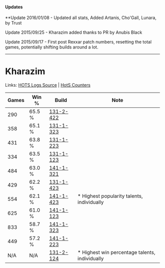 #### Updates
**Update 2016/01/08 - Updated all stats, Added Artanis, Cho'Gall, Lunara, by Trust

Update 2015/09/25 - Kharazim added thanks to PR by Anubis Black

Update 2015/09/17 - First post Rexxar patch numbers, resetting the total games, potentially shifting builds around a lot.

***

# Kharazim

Links: [HOTS Logs Source](https://www.hotslogs.com/Sitewide/HeroDetails?Hero=Kharazim) | [HotS Counters](http://hotscounters.com/#/hero/Kharazim)

Games  | Win %  | Build     | Note
-----  | -----  | -----     | ----
290    | 65.5 % | [131-2-422](http://www.heroesfire.com/hots/talent-calculator/kharazim#h9qc) | 
358    | 65.1 % | [131-1-323](http://www.heroesfire.com/hots/talent-calculator/kharazim#h9ZR) | 
431    | 63.8 % | [131-1-223](http://www.heroesfire.com/hots/talent-calculator/kharazim#h9Xt) | 
334    | 63.5 % | [131-1-123](http://www.heroesfire.com/hots/talent-calculator/kharazim#h9WJ) | 
484    | 63.0 % | [141-1-321](http://www.heroesfire.com/hots/talent-calculator/kharazim#hXzv) | 
429    | 62.2 % | [131-1-423](http://www.heroesfire.com/hots/talent-calculator/kharazim#h9a_) | 
554    | 62.1 % | [141-1-423](http://www.heroesfire.com/hots/talent-calculator/kharazim#hX_V) | * Highest popularity talents, individually
625    | 61.0 % | [141-1-123](http://www.heroesfire.com/hots/talent-calculator/kharazim#hXwp) | 
833    | 58.7 % | [141-1-323](http://www.heroesfire.com/hots/talent-calculator/kharazim#hXzx) | 
449    | 57.2 % | [141-1-223](http://www.heroesfire.com/hots/talent-calculator/kharazim#hXyN) | 
N/A    | N/A    | [131-2-124](http://www.heroesfire.com/hots/talent-calculator/kharazim#h9ly) | * Highest win percentage talents, individually
